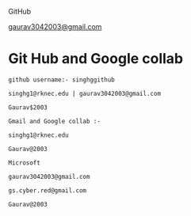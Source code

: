 
GitHub

gaurav3042003@gmail.com




# Git Hub and Google collab





```
github username:- singhggithub

singhg1@rknec.edu | gaurav3042003@gmail.com

Gaurav$2003

```



```
Gmail and Google collab :-

singhg1@rknec.edu

Gaurav@2003
```




```
Microsoft

gaurav3042003@gmail.com

gs.cyber.red@gmail.com

Gaurav@2003
```